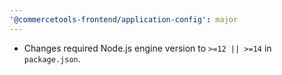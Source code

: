 ```yaml
---
'@commercetools-frontend/application-config': major
---
```


- Changes required Node.js engine version to `>=12 || >=14` in `package.json`.
